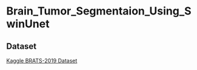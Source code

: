 # Brain_Tumor_Segmentaion_Using_SwinUnet

## Dataset

[Kaggle BRATS-2019 Dataset](https://www.kaggle.com/aryashah2k/brain-tumor-segmentation-brats-2019)
